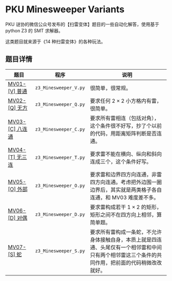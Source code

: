 # PKU Minesweeper Variants

PKU 谜协的微信公众号发布的【扫雷变体】题目的一些自动化解答，使用基于 python Z3 的 SMT 求解器。

这类题目就来源于《14 种扫雷变体》的各种玩法。

## 题目详情

| 题目                                                                 | 程序                  | 说明                                                                                                                                               |
| -------------------------------------------------------------------- | --------------------- | -------------------------------------------------------------------------------------------------------------------------------------------------- |
| [MV01-[V] 普通](https://mp.weixin.qq.com/s/PZx7oWK83aAxvmtqqq1eGA)   | `z3_Minesweeper_V.py` | 很简单，很常规。                                                                                                                                   |
| [MV02-[Q] 无方](https://mp.weixin.qq.com/s/BsFtQj3rYB9o4AgwApYIMg)   | `z3_Minesweeper_Q.py` | 要求任何 $2 \times 2$ 小方格内有雷，很简单。                                                                                                       |
| [MV03-[C] 八连通](https://mp.weixin.qq.com/s/Rtt_3F8HN_Ti2TAP23wzZQ) | `z3_Minesweeper_C.py` | 要求所有雷相连（包括对角），这个条件很不好写，抄了个以前的代码，用距离矩阵判断是否连通。                                                           |
| [MV04-[T] 无三连](https://mp.weixin.qq.com/s/TN2mlVNbCHoJOaErrwOEEA) | `z3_Minesweeper_T.py` | 要求雷不能在横向、纵向和斜向连成三个，这个条件好写。                                                                                               |
| [MV05-[O] 外部](https://mp.weixin.qq.com/s/JwPe-N6zHpVM8tW_nrywQA)   | `z3_Minesweeper_O.py` | 要求雷和边界四方向连通，非雷四方向连通。考虑把外边围一圈边界后，其实就是两类格子各自连通，和 MV03 难度差不多。                                     |
| [MV06-[D] 对偶](https://mp.weixin.qq.com/s/etNYZCqNLRkQAxAQvuUshw)   | `z3_Minesweeper_D.py` | 要求雷构成若干 $1 \times 2$ 的矩形，矩形之间不在四方向上相邻，算简单题。                                                                           |
| [MV07-[S] 蛇](https://mp.weixin.qq.com/s/ll7_9CI4QdlmSTkgASFSHw)     | `z3_Minesweeper_S.py` | 要求所有雷构成一条蛇，不允许身体接触自身，本质上就是四连通、头尾仅有一个相邻雷和中间只有两个相邻雷这三个条件的共同作用，把前面的代码稍微改改就好。 |
